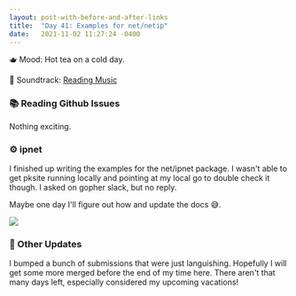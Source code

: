 ```yaml
---
layout: post-with-before-and-after-links
title:  "Day 41: Examples for net/netip"
date:   2021-11-02 11:27:24 -0400
---
```


🫖  Mood: Hot tea on a cold day.

🎵 Soundtrack: [Reading Music](https://open.spotify.com/playlist/10iDbXCfAdHpqFc6yjqXeo)

### 📚 Reading Github Issues
Nothing exciting.

### ⚙️  ipnet

I finished up writing the examples for the net/ipnet package. I wasn't able to
get pksite running locally and pointing at my local go to double check it
though. I asked on gopher slack, but no reply.

Maybe one day I'll figure out how and update the docs 😅.

<img src="https://i.ibb.co/HdLJ9GF/Screen-Shot-2021-11-03-at-6-08-57-PM.png">

### 📌 Other Updates

I bumped a bunch of submissions that were just languishing. Hopefully I will get
some more merged before the end of my time here. There aren't that many days
left, especially considered my upcoming vacations!

